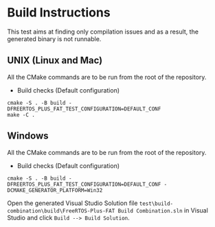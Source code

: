 # Build Instructions

This test aims at finding only compilation issues and as a result, the
generated binary is not runnable.   

## UNIX (Linux and Mac)

All the CMake commands are to be run from the root of the repository.

* Build checks (Default configuration)
```
cmake -S . -B build -DFREERTOS_PLUS_FAT_TEST_CONFIGURATION=DEFAULT_CONF
make -C .
```

## Windows

All the CMake commands are to be run from the root of the repository.

* Build checks (Default configuration)
```
cmake -S . -B build -DFREERTOS_PLUS_FAT_TEST_CONFIGURATION=DEFAULT_CONF -DCMAKE_GENERATOR_PLATFORM=Win32
```
Open the generated Visual Studio Solution file `test\build-combination\build\FreeRTOS-Plus-FAT Build Combination.sln`
in Visual Studio and click `Build --> Build Solution`.
